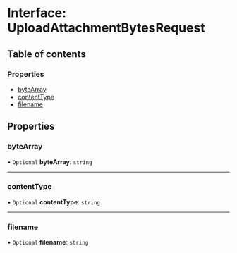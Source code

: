 # Interface: UploadAttachmentBytesRequest

## Table of contents

### Properties

- [byteArray](UploadAttachmentBytesRequest.md#bytearray)
- [contentType](UploadAttachmentBytesRequest.md#contenttype)
- [filename](UploadAttachmentBytesRequest.md#filename)

## Properties

### byteArray

• `Optional` **byteArray**: `string`

___

### contentType

• `Optional` **contentType**: `string`

___

### filename

• `Optional` **filename**: `string`
